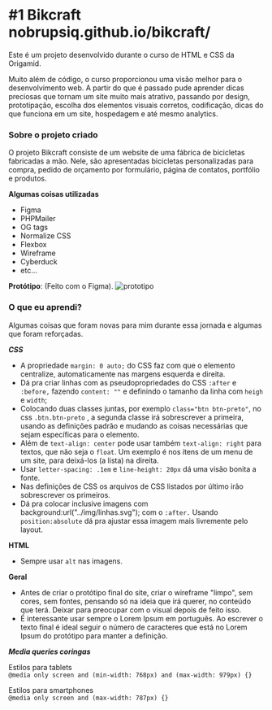 # #1 Bikcraft nobrupsiq.github.io/bikcraft/

Este é um projeto desenvolvido durante o curso de HTML e CSS da Origamid.

Muito além de código, o curso proporcionou uma visão melhor para o desenvolvimento web.
A partir do que é passado pude aprender dicas preciosas que tornam um site muito mais atrativo, passando por design, prototipação, escolha dos elementos visuais corretos, codificação, dicas do que funciona em um site, hospedagem e até mesmo analytics.

### Sobre o projeto criado

O projeto Bikcraft consiste de um website de uma fábrica de bicicletas fabricadas a mão. Nele, são apresentadas bicicletas personalizadas para compra, pedido de orçamento por formulário, página de contatos, portfólio e produtos.

**Algumas coisas utilizadas**

- Figma
- PHPMailer
- OG tags
- Normalize CSS
- Flexbox
- Wireframe
- Cyberduck
- etc...

**Protótipo**: (Feito com o Figma). ![prototipo](https://user-images.githubusercontent.com/101802601/176980860-d808340e-2b01-4bcd-b28a-123b06001db6.png)


### O que eu aprendi?

Algumas coisas que foram novas para mim durante essa jornada e algumas que foram reforçadas.

**_CSS_**

- A propriedade `margin: 0 auto;` do CSS faz com que o elemento centralize, automaticamente nas margens esquerda e direita.
- Dá pra criar linhas com as pseudopropriedades do CSS `:after` e `:before,` fazendo `content: ""` e definindo o tamanho da linha com `heigh` e `width`;
- Colocando duas classes juntas, por exemplo `class="btn btn-preto"`, no css `.btn.btn-preto` , a segunda classe irá sobrescrever a primeira, usando as definições padrão e mudando as coisas necessárias que sejam específicas para o elemento.
- Além de `text-align: center` pode usar também `text-align: right` para textos, que não seja o `float`. Um exemplo é nos itens de um menu de um site, para deixá-los (a lista) na direita.
- Usar `letter-spacing: .1em` e `line-height: 20px` dá uma visão bonita a fonte.
- Nas definições de CSS os arquivos de CSS listados por último irão sobrescrever os primeiros.
- Dá pra colocar inclusive imagens com background:url("../img/linhas.svg"); com o `:after.` Usando `position:absolute` dá pra ajustar essa imagem mais livremente pelo layout.

**HTML**

- Sempre usar `alt` nas imagens.

**Geral**

- Antes de criar o protótipo final do site, criar o wireframe "limpo", sem cores, sem fontes, pensando só na ideia que irá querer, no conteúdo que terá. Deixar para preocupar com o visual depois de feito isso.
- É interessante usar sempre o Lorem Ipsum em português. Ao escrever o texto final é ideal seguir o número de caracteres que está no Lorem Ipsum do protótipo para manter a definição.

**_Media queries coringas_**

<p> Estilos para tablets <br>
 <code>@media only screen and (min-width: 768px) and (max-width: 979px) {}</code>
</p>

<p> 
 Estilos para smartphones <br>
 <code>@media only screen and (max-width: 787px) {}</code>
</p>

